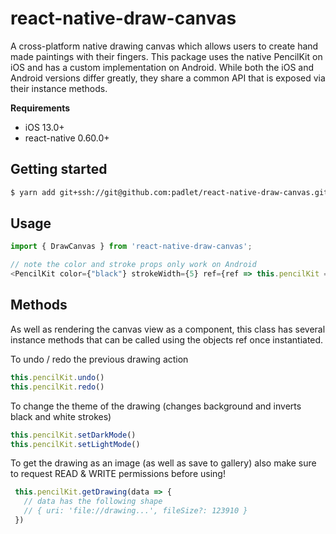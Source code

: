 # react-native-draw-canvas

A cross-platform native drawing canvas which allows users to create hand made paintings with their fingers. This package uses the native PencilKit on iOS and has a custom implementation on Android. While both the iOS and Android versions differ greatly, they share a common API that is exposed via their instance methods.

**Requirements**
* iOS 13.0+
* react-native 0.60.0+

## Getting started

```bash
$ yarn add git+ssh://git@github.com:padlet/react-native-draw-canvas.git
```

## Usage
```javascript
import { DrawCanvas } from 'react-native-draw-canvas';

// note the color and stroke props only work on Android
<PencilKit color={"black"} strokeWidth={5} ref={ref => this.pencilKit = ref} />
```

## Methods

As well as rendering the canvas view as a component, this class has several instance methods that can be called using the objects ref once instantiated.

To undo / redo the previous drawing action
```javascript
this.pencilKit.undo()
this.pencilKit.redo()
```

To change the theme of the drawing (changes background and inverts black and white strokes)
```javascript
this.pencilKit.setDarkMode()
this.pencilKit.setLightMode()
```

To get the drawing as an image (as well as save to gallery) also make sure to request READ & WRITE permissions before using!
```javascript
 this.pencilKit.getDrawing(data => {
   // data has the following shape
   // { uri: 'file://drawing...', fileSize?: 123910 }
 })
 ```